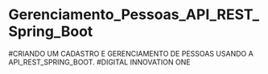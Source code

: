 # Gerenciamento_Pessoas_API_REST_Spring_Boot

#CRIANDO UM CADASTRO E GERENCIAMENTO DE PESSOAS USANDO A API_REST_SPRING_BOOT.
 #DIGITAL INNOVATION ONE
